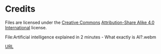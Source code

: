 # Credits

Files are licensed under the [Creative Commons](https://en.wikipedia.org/wiki/en:Creative_Commons) [Attribution-Share Alike 4.0 International](https://creativecommons.org/licenses/by-sa/4.0/deed.en) license.

File:Artificial intelligence explained in 2 minutes - What exactly is AI?.webm
 
[URL](https://commons.wikimedia.org/wiki/File:Artificial_intelligence_explained_in_2_minutes_-_What_exactly_is_AI%3F.webm)